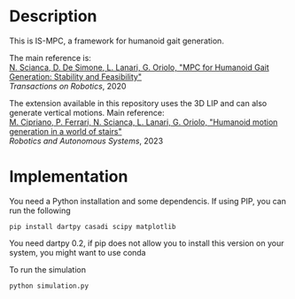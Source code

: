 # Description
This is IS-MPC, a framework for humanoid gait generation.

The main reference is:<br />
[N. Scianca, D. De Simone, L. Lanari, G. Oriolo, "MPC for Humanoid Gait Generation: Stability and Feasibility"](https://ieeexplore.ieee.org/document/8955951)<br />
*Transactions on Robotics*, 2020

The extension available in this repository uses the 3D LIP and can also generate vertical motions. Main reference:<br />
[M. Cipriano, P. Ferrari, N. Scianca, L. Lanari, G. Oriolo, "Humanoid motion generation in a world of stairs"](https://www.sciencedirect.com/science/article/pii/S0921889023001343)<br />
*Robotics and Autonomous Systems*, 2023


# Implementation
You need a Python installation and some dependencis. If using PIP, you can run the following
```
pip install dartpy casadi scipy matplotlib
```
You need dartpy 0.2, if pip does not allow you to install this version on your system, you might want to use conda

To run the simulation
```
python simulation.py
```
